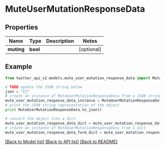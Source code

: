 # MuteUserMutationResponseData


## Properties
Name | Type | Description | Notes
------------ | ------------- | ------------- | -------------
**muting** | **bool** |  | [optional] 

## Example

```python
from twitter_api_v2.models.mute_user_mutation_response_data import MuteUserMutationResponseData

# TODO update the JSON string below
json = "{}"
# create an instance of MuteUserMutationResponseData from a JSON string
mute_user_mutation_response_data_instance = MuteUserMutationResponseData.from_json(json)
# print the JSON string representation of the object
print MuteUserMutationResponseData.to_json()

# convert the object into a dict
mute_user_mutation_response_data_dict = mute_user_mutation_response_data_instance.to_dict()
# create an instance of MuteUserMutationResponseData from a dict
mute_user_mutation_response_data_form_dict = mute_user_mutation_response_data.from_dict(mute_user_mutation_response_data_dict)
```
[[Back to Model list]](../README.md#documentation-for-models) [[Back to API list]](../README.md#documentation-for-api-endpoints) [[Back to README]](../README.md)


